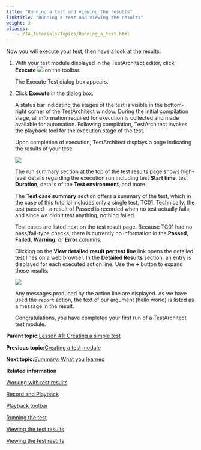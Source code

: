 ```yaml
--- 
title: "Running a test and viewing the results"
linktitle: "Running a test and viewing the results"
weight: 3
aliases: 
    - /TA_Tutorials/Topics/Running_a_test.html
---
```


Now you will execute your test, then have a look at the results.

1.  With your test module displayed in the TestArchitect editor, click **Execute** ![](/images//Images/TA_Tutorials/Images/btn.TAC_toolbar.Execute.png) on the toolbar.

    The Execute Test dialog box appears.

2.  Click **Execute** in the dialog box.

    A status bar indicating the stages of the test is visible in the bottom-right corner of the TestArchitect window. During the initial compilation stage, all information required for execution is collected and made available for automation. Following compilation, TestArchitect invokes the playback tool for the execution stage of the test.

    Upon completion of execution, TestArchitect displays a page indicating the results of your test:

    ![](/images//Images/tut.Simple_Tests.viewing.PNG)

    The run summary section at the top of the test results page shows high-level details regarding the execution run including test **Start time**, test **Duration**, details of the **Test environment**, and more.

    The **Test case summary** section offers a summary of the test, which in the case of this tutorial includes only a single test, TC01. Technically, the test passed - a result of Passed is recorded when no test actually fails, and since we didn't test anything, nothing failed.

    Test cases are listed next on the test result page. Because TC01 had no pass/fail-type checks, there is currently no information in the **Passed**, **Failed**, **Warning**, or **Error** columns.

    Clicking on the **View detailed result per test line** link opens the detailed test lines on a web browser. In the **Detailed Results** section, an entry is displayed for each executed action line. Use the **+** button to expand these results.

    ![](/images//Images/tut.Simple_Tests.viewing.details.png)

    Any messages produced by the action line are displayed. As we have used the `report` action, the text of our argument \(hello world\) is listed as a message in the result.

    Congratulations, you have completed your first run of a TestArchitect test module.


**Parent topic:**[Lesson \#1: Creating a simple test](/TA_Tutorials/Topics/Tutorial_Creating_a_simple_test.html)

**Previous topic:**[Creating a test module](/TA_Tutorials/Topics/Creating_a_test_module.html)

**Next topic:**[Summary: What you learned](/TA_Tutorials/Topics/Summary_Creating_a_simple_test.html)

**Related information**  


[Working with test results](/TA_Help/Topics/Test_result.html)

[Record and Playback](/TA_Help/Topics/ABT_record_playback.html)

[Playback toolbar](/TA_Help/Topics/Test_exec_playback_toolbar.html)

[Running the test](/TA_Tutorials/Topics/Running_the_test.html)

[Viewing the test results](/TA_Tutorials/Topics/Viewing_the_test_results_2.html)

[Viewing the test results](/TA_Tutorials/Topics/Viewing_the_test_results_2_Java.html)

